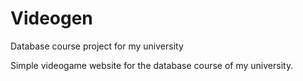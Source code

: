 # Videogen
Database course project for my university

Simple videogame website for the database course of my university.
